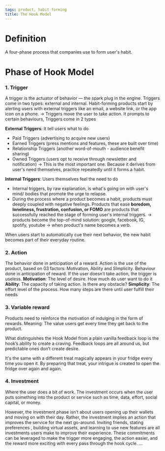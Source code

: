 ```yaml
---
tags: product, habit forming
title: The Hook Model
---
```


# Definition
A four-phase process that companies use to form user's habit.

# Phase of Hook Model
### 1. Trigger
A trigger is the actuator of behavior — the spark plug in the engine. Triggers come in two types: external and internal. Habit-forming products start by alerting users with external triggers like an email, a website link, or the app icon on a phone.
->
Triggers move the user to take action. It prompts to certain behaviours, Triggers come in 2 types

**External Triggers**: It tell users what to do
- Paid Triggers (advertising to acquire new users)
- Earned Triggers (press mentions and features, these are built over time)
- Relationship Triggers (another word-of-mouth - audience benefit sharing)
- Owned Triggers (users opt to receive through newsletter and notification) -> This is the most important one. Because it derives from user's need themselves, practice repeatedly until it forms a habit.
	
**Internal Triggers**: Users themselves feel the need to do
- Internal triggers, by raw explanation, is what's going on with user's mind/ bodies that promote the urge to relapse. 
- During the process where a product becomes a habit, products must deeply coupled with negative feelings. Products that ease **boredom, loneliness, frustration, confusion, or FOMO** are products that successfully reached the stage of forming user's internal triggers.
-> products become the top-of-mind solution: google, facebook, IG, spotify, youtube
-> when product's name becomes a verb.

When users start to automatically cue their next behavior, the new habit becomes part of their everyday routine. 

### 2. Action
The behavior done in anticipation of a reward. Action is the use of the product, based on 03 factors: Motivation, Ability and SImplicity. Behaviour done in anticipation of reward. If the user doesn’t take action, the trigger is useless. 
**Motivation**: The level of desire. How much do user want to do it
**Ability**: The capacity of taking action. Is there any obstacle?
**Simplicity**: The effort level of the process. How many steps are there until user fulfill their needs


### 3. Variable reward
Products need to reinforce the motivation of indulging in the form of rewards. Meaning: The value users get every time they get back to the product.

What distinguishes the Hook Model from a plain vanilla feedback loop is the hook’s ability to create a craving. Feedback loops are all around us, but predictable ones don’t create desire. 

It's the same with a different treat magically appears in your fridge every time you open it. By preparing that treat, your intrigue is created to open the fridge over again and again. 

### 4. Investment
Where the user does a bit of work. The investment occurs when the user puts something into the product or service such as time, data, effort, social capital, or money.

However, the investment phase isn’t about users opening up their wallets and moving on with their day. Rather, the investment implies an action that improves the service for the next go-around. Inviting friends, stating preferences , building virtual assets, and learning to use new features are all investments users make to improve their experience. These commitments can be leveraged to make the trigger more engaging, the action easier, and the reward more exciting with every pass through the hook cycle. …

